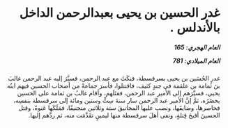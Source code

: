 <h1 dir="rtl">غدر الحسين بن يحيى بعبدالرحمن الداخل بالأندلس .</h1>

<h5 dir="rtl">العام الهجري:  165

العام الميلادي: 781

</h5>

<p dir="rtl">غدر الحُسَين بن يحيى بسرقسطة، فنكَثَ مع عبد الرحمن، فسيَّرَ إليه عبد الرحمن غالبَ بنَ ثُمامة بن علقمة في جندٍ كثيف، فاقتتلوا، فأسرَ جماعةً من أصحاب الحسين فيهم ابنُه يحيى، فسيَّرَهم إلى الأمير عبد الرحمن، فقتَلَهم، وأقام غالبُ بن ثمامة على الحسين يحصُرُه، ثمَّ إنَّ الأمير عبد الرحمن سار سنةَ سِتٍّ وستين ومائة إلى سرقسطة بنفسِه، فحاصرها، وضايقَها، ونصب عليها المجانيقَ ستة وثلاثين منجنيقًا، فمَلَكَها عَنوةً، وقتل الحسينَ أقبحَ قِتلةٍ، ونفى أهلَ سرقسطة منها ليمينٍ تقَدَّمَت منه، ثم ردَّهم إليها.</p></br>
